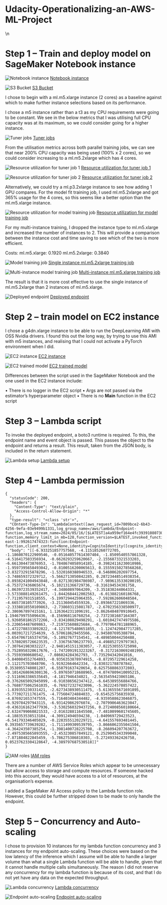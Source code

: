 # Udacity-Operationalizing-an-AWS-ML-Project


\n
# Step 1 – Train and deploy model on SageMaker Notebook instance 

![Notebook instance](https://github.com/ChrisLMills/Udacity-Operationalizing-an-AWS-ML-Project-/assets/31799634/e848857c-4815-42b3-9ea0-5dfed818bd90)
<ins>Notebook instance

![S3 Bucket](https://github.com/ChrisLMills/Udacity-Operationalizing-an-AWS-ML-Project-/assets/31799634/9190b060-c5aa-4c03-94dd-80d07d056ce6)
<ins>S3 Bucket

I chose to begin with a ml.m5.xlarge instance (2 cores) as a baseline against which to make further instance selections based on its performance. 

I chose a m5 instance rather than a t3 as my CPU requirements were going to be constant. 
We see in the below metrics that I was utilising full CPU capacity was at its maximum, so we could consider going for a higher instance.

![Tuner jobs](https://github.com/ChrisLMills/Udacity-Operationalizing-an-AWS-ML-Project-/assets/31799634/5a57bde6-8d7d-4f27-a692-c39fcc354dd2)
<ins>Tuner jobs

From the utilisation metrics across both parallel training jobs, we can see that near 200% CPU capacity was being used (100% x 2 cores), so we could consider increasing to a ml.m5.2xlarge which has 4 cores.

![Resource utilization for tuner job 1](https://github.com/ChrisLMills/Udacity-Operationalizing-an-AWS-ML-Project-/assets/31799634/64ef6ce3-059c-41de-b3d0-a5950007d393)
<ins>Resource utilization for tuner job 1

![Resource utilization for tuner job 2](https://github.com/ChrisLMills/Udacity-Operationalizing-an-AWS-ML-Project-/assets/31799634/a9fe5416-99eb-4a91-8c85-bacc0e55d775)
<ins>Resource utilization for tuner job 2

Alternatively, we could try a ml.p3.2xlarge instance to see how adding 1 GPU compares.
For the model fit training job, I used ml.m5.2xlarge and got 365% usage for the 4 cores, so this seems like a better option than the ml.m5.xlarge instance. 

![Resource utilization for model training job](https://github.com/ChrisLMills/Udacity-Operationalizing-an-AWS-ML-Project-/assets/31799634/e56ec8a5-cfa9-48c4-b3dd-88c81d132fef)
<ins>Resource utilization for model training job

For my multi-instance training, I dropped the instance type to ml.m5.xlarge and increased the number of instances to 2. This will provide a comparison between the instance cost and time saving to see which of the two is more efficient. 

Costs:
ml.m5.xlarge: 0.1920
ml.m5.2xlarge: 0.3840

![Model training job](https://github.com/ChrisLMills/Udacity-Operationalizing-an-AWS-ML-Project-/assets/31799634/ee14e0dc-d69e-4c79-bb1f-1dcdf56a3cf0)
<ins>Single instance ml.m5.2xlarge training job

![Multi-instance model training job](https://github.com/ChrisLMills/Udacity-Operationalizing-an-AWS-ML-Project-/assets/31799634/93a4769e-730d-4c8d-8385-653bca0f1a3a)
<ins>Multi-instance ml.m5.xlarge training job

The result is that it is more cost effective to use the single instance of ml.m5.2xlarge than 2 instances of ml.m5.xlarge.

![Deployed endpoint](https://github.com/ChrisLMills/Udacity-Operationalizing-an-AWS-ML-Project-/assets/31799634/aa10cbe6-a1bf-4c3f-b1fe-6629336d8577)
<ins>Deployed endpoint

# Step 2 – train model on EC2 instance 

I chose a g4dn.xlarge instance to be able to run the DeepLearning AMI with OSS Nvidia drivers. I found this out the long way, by trying to use this AMI with m5 instances, and realising that I could not activate a PyTorch environment when I did. 

![EC2 instance](https://github.com/ChrisLMills/Udacity-Operationalizing-an-AWS-ML-Project-/assets/31799634/1b143d4e-1269-45a2-b351-20fcafd5fd5f)
<ins>EC2 instance

![EC2 trained model](https://github.com/ChrisLMills/Udacity-Operationalizing-an-AWS-ML-Project-/assets/31799634/07ad8358-288e-4b82-a645-313b03d87ac0)
<ins>EC2 trained model

Differences between the script used in the SageMaker Notebook and the one used in the EC2 instance include:

•	There is no logger in the EC2 script
•	Args are not passed via the estimator’s hyperparameter object
•	There is no __Main__ function in the EC2 script

# Step 3 – Lambda script

To invoke the deployed endpoint, a boto3 runtime is required. To this, the endpoint name and event object is passed. This passes the object to the endpoint and returns a result. This result, taken from the JSON body, is included in the return statement. 

![Lambda setup](https://github.com/ChrisLMills/Udacity-Operationalizing-an-AWS-ML-Project-/assets/31799634/37014298-0c5e-443b-89f1-98e19fbebc7a)
<ins>Lambda setup

# Step 4 – Lambda permission

```
{
  "statusCode": 200,
  "headers": {
    "Content-Type": "text/plain",
    "Access-Control-Allow-Origin": "*"
  },
  "type-result": "<class 'str'>",
  "COntent-Type-In": "LambdaContext([aws_request_id=7809bce2-6b43-4256-9efa-03e9499b1331,log_group_name=/aws/lambda/Endpoint-function,log_stream_name=2024/05/16/[$LATEST]a4a959ef164e4fc393910807308d8f7a,function_name=Endpoint-function,memory_limit_in_mb=128,function_version=$LATEST,invoked_function_arn=arn:aws:lambda:us-east-1:992617474323:function:Endpoint-function,client_context=None,identity=CognitoIdentity([cognito_identity_id=None,cognito_identity_pool_id=None])])",
  "body": "[[-6.933251857757568, -4.115185260772705, -1.1860870122909546, -0.051640577614307404, -1.8509540557861328, -4.516417503356934, -0.6620293259620667, -2.1556873321533203, -6.661304473876953, -1.7848674058914185, -0.39824116230010986, -1.9597395658493042, -0.8100516200065613, 0.15559150278568268, -3.832732915878296, -1.5320160388946533, -8.546006202697754, -3.748659372329712, -5.5662713050842285, 0.28723448514938354, -3.8938241004943848, -0.8271301984786987, -7.9896135330200195, -6.753727436065674, -5.102131366729736, -8.316194534301758, -1.0639723539352417, -4.34860897064209, -3.351830244064331, -3.5733888149261475, -1.8442684412002563, -6.013882160186768, -7.711957931518555, -5.1997294425964355, -7.592862606048584, -4.665738105773926, -3.211360454559326, -2.893667221069336, -2.3338818550109863, -2.738603115081787, -2.6702356338500977, -2.386967897415161, 1.1263642311096191, -3.8626484870910645, 1.1946799755096436, -8.156968116760254, -2.7372381687164307, -1.9260501861572266, -3.834108829498291, -1.6010427474975586, -5.220654487609863, -7.219725608825684, -6.7797064781188965, -1.4722788333892822, -4.1217875480651855, -1.1247429847717285, -6.003917217254639, -5.570618629455566, -2.945807695388794, -3.6547067165374756, -5.10927677154541, -4.489850044250488, -7.5780205726623535, -7.336756706237793, -4.498852729797363, -7.307641983032227, -2.9481451511383057, -7.022530555725098, -3.7528958320617676, -1.7472091913223267, -0.31721630692481995, -5.75593900680542, -7.086024284362793, -7.735294342041016, -5.840084552764893, -0.9356353878974915, -8.872957229614258, -3.112175703048706, -5.91922664642334, -3.830321788787842, 0.3538955748081207, -6.558791637420654, 0.6257588863372803, -0.1014268696308136, -5.897650718688965, -4.0747809410095215, -2.5116963386535645, -4.1817946434021, -2.5635459423065186, -0.3762665092945099, -6.910386562347412, -6.645389556884766, -5.7688775062561035, -6.769272327423096, -5.362224578857422, -1.839355230331421, -2.6273438930511475, -5.6136555671691895, -5.773927211761475, -4.775604724884033, -9.654525756835938, -4.876921653747559, -5.716403484344482, -4.9359588623046875, -6.929784297943115, -6.931429862976074, -2.7079906463623047, -0.4363161623477936, -3.5302560329437256, 0.2724008560180664, -2.6324799060821533, -2.016328811645508, -7.4810099601745605, -4.188353538513184, -4.309124946594238, -1.040969729423523, -6.541793346405029, -0.2283555120229721, -4.641557693481445, 0.3935657739639282, -1.7111499309539795, -3.8666062355041504, -4.364243507385254, -1.3981400728225708, -8.266094207763672, -2.4975385665893555, -2.453230857849121, 0.2529045343399048, -7.871884822845459, -5.786275386810303, -5.272493362426758, 0.05237623304128647, -4.389797687530518]]"
}
```

![IAM roles](https://github.com/ChrisLMills/Udacity-Operationalizing-an-AWS-ML-Project-/assets/31799634/659d65a0-e6dc-4147-99c0-25efdcf081eb)
<ins>IAM roles

There are a number of AWS Service Roles which appear to be unnecessary but allow access to storage and compute resources. If someone hacked into this account, they would have access to a lot of resources, at the organisation’s expense. 

I added a SageMaker All Access policy to the Lambda function role. However, this could be further stripped down to be made to only handle the endpoint. 

# Step 5 – Concurrency and Auto-scaling

I chose to provision 10 instances for my lambda function concurrency and 3 instances for my endpoint auto-scaling. These choices were based on the low latency of the inference which I assume will be able to handle a larger volume than what a single Lambda function will be able to handle, given that it cannot handle multiple calls simultaneously. 
The reason I did not reserve any concurrency for my lambda function is because of its cost, and that I do not yet have any data on the expected throughput. 

![Lambda concurrency](https://github.com/ChrisLMills/Udacity-Operationalizing-an-AWS-ML-Project-/assets/31799634/45992cd8-7ef1-4ec5-9399-869c129231b9)
<ins>Lambda concurrency

![Endpoint auto-scaling](https://github.com/ChrisLMills/Udacity-Operationalizing-an-AWS-ML-Project-/assets/31799634/eece5d47-c994-4d0c-bac1-2a09380e737c)
<ins>Endpoint auto-scaling

